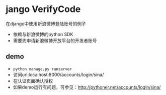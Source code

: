 jango VerifyCode
=================
在django中使用新浪微博登陆账号的例子

+ 依赖与新浪微博的python SDK
+ 需要先申请新浪微博开放平台的开发者账号

demo
----
+ ```python manage.py runserver```
+ 访问url:localhost:8000/accounts/login/sina/
+ 在认证页面确认授权
+ 如果demo运行有问题，可参见：http://pythoner.net/accounts/login/sina/
